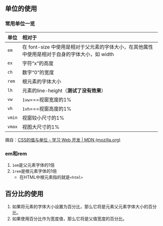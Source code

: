 ## 单位的使用

### 常用单位一览

| 单位   | 相对于                                                       |
| :----- | :----------------------------------------------------------- |
| `em`   | 在 font-size 中使用是相对于父元素的字体大小，在其他属性中使用是相对于自身的字体大小，如 width |
| `ex`   | 字符“x”的高度                                                |
| `ch`   | 数字“0”的宽度                                                |
| `rem`  | 根元素的字体大小                                             |
| `lh`   | 元素的line-height（**测试了没有效果**）                      |
| `vw`   | `1vw`===视窗宽度的1%                                         |
| `vh`   | `1vh`===视窗高度的1%                                         |
| `vmin` | 视窗较小尺寸的1%                                             |
| `vmax` | 视图大尺寸的1%                                               |

摘自：[CSS的值与单位 - 学习 Web 开发 | MDN (mozilla.org)](https://developer.mozilla.org/zh-CN/docs/Learn/CSS/Building_blocks/Values_and_units)

### em和rem

1. `1em`是父元素字体的1倍
2. `1rem`是根元素字体的1倍
   - 在HTML中根元素指的就是`<html>`

## 百分比的使用

1. 如果将元素的字体大小设置为百分比，那么它将是元素父元素字体大小的百分比。
2. 如果使用百分比作为宽度值，那么它将是父值宽度的百分比。